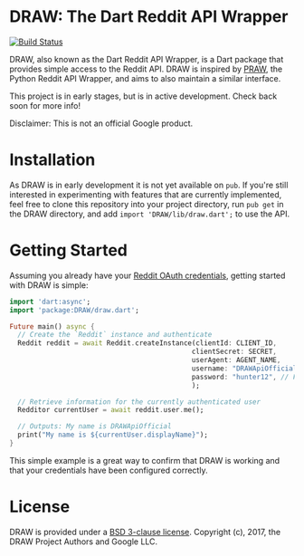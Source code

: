 DRAW: The Dart Reddit API Wrapper
=================================

[![Build Status](https://travis-ci.org/draw-dev/DRAW.svg?branch=master)](https://travis-ci.org/draw-dev/DRAW/)

DRAW, also known as the Dart Reddit API Wrapper, is a Dart package that
provides simple access to the Reddit API. DRAW is inspired by
[PRAW](https://github.com/praw-dev/praw), the Python Reddit API Wrapper, and
aims to also maintain a similar interface.
 
This project is in early stages, but is in active development. Check back soon
for more info!

Disclaimer: This is not an official Google product.

# Installation
As DRAW is in early development it is not yet available on ```pub```. If you're still interested in experimenting with features that are currently implemented, feel free to clone this repository into your project directory, run ```pub get``` in the DRAW directory, and add ```import 'DRAW/lib/draw.dart';``` to use the API.

# Getting Started
Assuming you already have your [Reddit OAuth credentials](https://github.com/reddit/reddit/wiki/OAuth2), getting started with DRAW is simple:

```dart
import 'dart:async';
import 'package:DRAW/draw.dart';

Future main() async {
  // Create the `Reddit` instance and authenticate
  Reddit reddit = await Reddit.createInstance(clientId: CLIENT_ID,
                                             clientSecret: SECRET,
                                             userAgent: AGENT_NAME,
                                             username: "DRAWApiOfficial",
                                             password: "hunter12", // Fake
                                             );

  // Retrieve information for the currently authenticated user
  Redditor currentUser = await reddit.user.me();

  // Outputs: My name is DRAWApiOfficial
  print("My name is ${currentUser.displayName}");
}
```

This simple example is a great way to confirm that DRAW is working and that your credentials have been configured correctly.

# License
DRAW is provided under a [BSD 3-clause license](https://github.com/draw-dev/DRAW/blob/master/LICENSE). Copyright (c), 2017, the DRAW Project Authors and Google LLC.